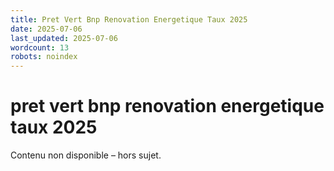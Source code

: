```yaml
---
title: Pret Vert Bnp Renovation Energetique Taux 2025
date: 2025-07-06
last_updated: 2025-07-06
wordcount: 13
robots: noindex
---
```


# pret vert bnp renovation energetique taux 2025

Contenu non disponible – hors sujet.